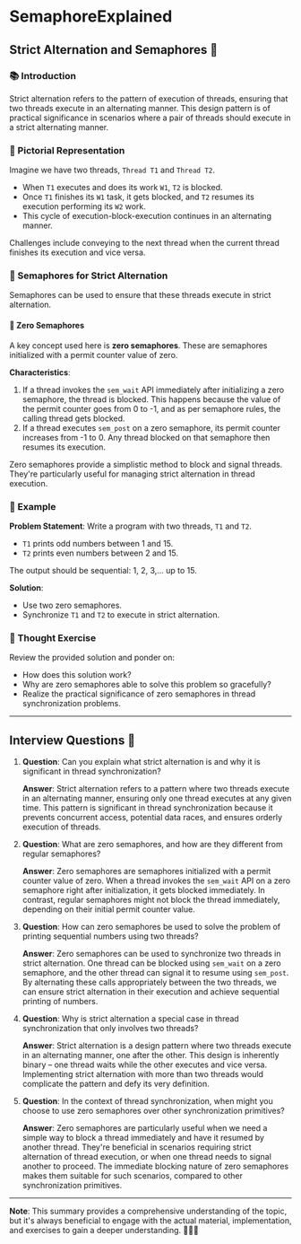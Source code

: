 # SemaphoreExplained

## Strict Alternation and Semaphores 🚦

### 📚 Introduction

Strict alternation refers to the pattern of execution of threads, ensuring that two threads execute in an alternating manner. This design pattern is of practical significance in scenarios where a pair of threads should execute in a strict alternating manner.

### 🎨 Pictorial Representation

Imagine we have two threads, `Thread T1` and `Thread T2`. 
- When `T1` executes and does its work `W1`, `T2` is blocked.
- Once `T1` finishes its `W1` task, it gets blocked, and `T2` resumes its execution performing its `W2` work.
- This cycle of execution-block-execution continues in an alternating manner. 

Challenges include conveying to the next thread when the current thread finishes its execution and vice versa.

### 🚥 Semaphores for Strict Alternation

Semaphores can be used to ensure that these threads execute in strict alternation.

#### 🔵 Zero Semaphores

A key concept used here is **zero semaphores**. These are semaphores initialized with a permit counter value of zero.

**Characteristics**:
1. If a thread invokes the `sem_wait` API immediately after initializing a zero semaphore, the thread is blocked. This happens because the value of the permit counter goes from 0 to -1, and as per semaphore rules, the calling thread gets blocked.
2. If a thread executes `sem_post` on a zero semaphore, its permit counter increases from -1 to 0. Any thread blocked on that semaphore then resumes its execution.

Zero semaphores provide a simplistic method to block and signal threads. They're particularly useful for managing strict alternation in thread execution.

### 📖 Example

**Problem Statement**: Write a program with two threads, `T1` and `T2`. 
- `T1` prints odd numbers between 1 and 15.
- `T2` prints even numbers between 2 and 15.
  
The output should be sequential: 1, 2, 3,... up to 15.

**Solution**:
- Use two zero semaphores.
- Synchronize `T1` and `T2` to execute in strict alternation.

### 💭 Thought Exercise 

Review the provided solution and ponder on:
- How does this solution work?
- Why are zero semaphores able to solve this problem so gracefully?
- Realize the practical significance of zero semaphores in thread synchronization problems.

---

## Interview Questions 🤔

1. **Question**: Can you explain what strict alternation is and why it is significant in thread synchronization?
   
   **Answer**: Strict alternation refers to a pattern where two threads execute in an alternating manner, ensuring only one thread executes at any given time. This pattern is significant in thread synchronization because it prevents concurrent access, potential data races, and ensures orderly execution of threads.

2. **Question**: What are zero semaphores, and how are they different from regular semaphores?

   **Answer**: Zero semaphores are semaphores initialized with a permit counter value of zero. When a thread invokes the `sem_wait` API on a zero semaphore right after initialization, it gets blocked immediately. In contrast, regular semaphores might not block the thread immediately, depending on their initial permit counter value.

3. **Question**: How can zero semaphores be used to solve the problem of printing sequential numbers using two threads?

   **Answer**: Zero semaphores can be used to synchronize two threads in strict alternation. One thread can be blocked using `sem_wait` on a zero semaphore, and the other thread can signal it to resume using `sem_post`. By alternating these calls appropriately between the two threads, we can ensure strict alternation in their execution and achieve sequential printing of numbers.

4. **Question**: Why is strict alternation a special case in thread synchronization that only involves two threads?

   **Answer**: Strict alternation is a design pattern where two threads execute in an alternating manner, one after the other. This design is inherently binary – one thread waits while the other executes and vice versa. Implementing strict alternation with more than two threads would complicate the pattern and defy its very definition.

5. **Question**: In the context of thread synchronization, when might you choose to use zero semaphores over other synchronization primitives?

   **Answer**: Zero semaphores are particularly useful when we need a simple way to block a thread immediately and have it resumed by another thread. They're beneficial in scenarios requiring strict alternation of thread execution, or when one thread needs to signal another to proceed. The immediate blocking nature of zero semaphores makes them suitable for such scenarios, compared to other synchronization primitives.

---

**Note**: This summary provides a comprehensive understanding of the topic, but it's always beneficial to engage with the actual material, implementation, and exercises to gain a deeper understanding. 📖🧠🚀
